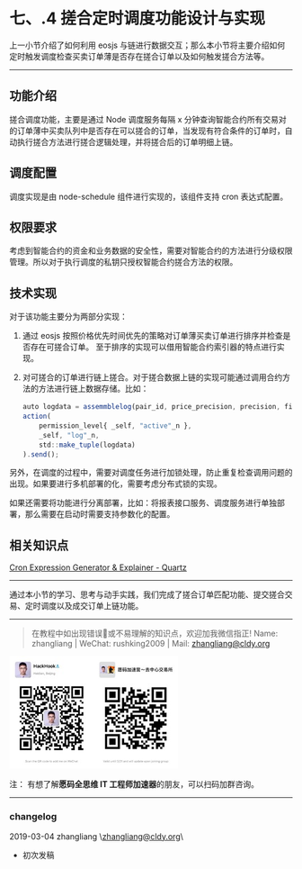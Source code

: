 # 七、.4 搓合定时调度功能设计与实现

上一小节介绍了如何利用 eosjs 与链进行数据交互；那么本小节将主要介绍如何定时触发调度检查买卖订单薄是否存在搓合订单以及如何触发搓合方法等。

* * *

## 功能介绍

搓合调度功能，主要是通过 Node 调度服务每隔 x 分钟查询智能合约所有交易对的订单薄中买卖队列中是否存在可以搓合的订单，当发现有符合条件的订单时，自动执行搓合方法进行搓合逻辑处理，并将搓合后的订单明细上链。

## 调度配置

调度实现是由 node-schedule 组件进行实现的，该组件支持 cron 表达式配置。

## 权限要求

考虑到智能合约的资金和业务数据的安全性，需要对智能合约的方法进行分级权限管理。所以对于执行调度的私钥只授权智能合约搓合方法的权限。

## 技术实现

对于该功能主要分为两部分实现：

1.  通过 eosjs 按照价格优先时间优先的策略对订单薄买卖订单进行排序并检查是否存在可搓合订单。 至于排序的实现可以借用智能合约索引器的特点进行实现。
2.  对可搓合的订单进行链上搓合。对于搓合数据上链的实现可能通过调用合约方法的方法进行链上数据存储。比如：

    ```js
    auto logdata = assemmblelog(pair_id, price_precision, precision, fill_quote_quantity, sellprice, ......);       
    action(
        permission_level{ _self, "active"_n },
        _self, "log"_n,
        std::make_tuple(logdata)
    ).send();
    ```

另外，在调度的过程中，需要对调度任务进行加锁处理，防止重复检查调用问题的出现。如果要进行多机部署的化，需要考虑分布式锁的实现。

如果还需要将功能进行分离部署，比如：将报表接口服务、调度服务进行单独部署，那么需要在启动时需要支持参数化的配置。

## 相关知识点

[Cron Expression Generator & Explainer - Quartz](https://www.freeformatter.com/cron-expression-generator-quartz.html)

* * *

通过本小节的学习、思考与动手实践，我们完成了搓合订单匹配功能、提交搓合交易、定时调度以及成交订单上链功能。

* * *

> 在教程中如出现错误🐛或不易理解的知识点，欢迎加我微信指正! Name: zhangliang | WeChat: rushking2009 | Mail: zhangliang@cldy.org

![Show me your code.](img/9c507c40d372f5692d061c802a44deb2.jpg "加群了解")![](img/aab6c923225b0a35b6580de17534641d.jpg)

注： 有想了解**愿码全思维 IT 工程师加速器**的朋友，可以扫码加群咨询。

* * *

### **changelog**

2019-03-04 zhangliang \zhangliang@cldy.org\

*   初次发稿